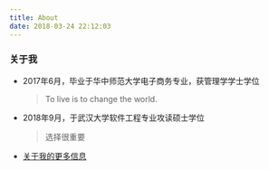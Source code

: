```yaml
---
title: About
date: 2018-03-24 22:12:03
---
```

<!--

### About me

I'm currently a master candidate majoring in Software Engineering in big data and cloud computing laboratory, [School of Computer Science](http://cs.whu.edu.cn), Wuhan University, under supervision of Prof. Weiping Zhu. 

I received my bachelor degree of management majoring in Electronic Commerce in [School of Information Management](http://imd.ccnu.edu.cn/), Central China Normal University  in June 30th, 2017. 

My research interests are machine learning(deep learning), natural language processing and data mining.

### Honors

My undergraduate thesis "The implementation of a Massive Open Online Course based on MVC design pattern " with 90+ points was named outstanding thesis in May, 2017.

### Certificate

* Database System Engineer, [The National Qualification Certificate of Computer and Software Technology Proficiency](http://www.ruankao.org.cn) in May 20th, 2017
* Software Development Engineer,  [The National Qualification Certificate of Computer and Software Technology Proficiency](http://www.ruankao.org.cn) in May 20th, 2016

-->

### 关于我

- 2017年6月，毕业于华中师范大学电子商务专业，获管理学学士学位

  > To live is to change the world.	

- 2018年9月，于武汉大学软件工程专业攻读硕士学位

  > 选择很重要

- [关于我的更多信息](https://www.hegongshan.com/cv/)
